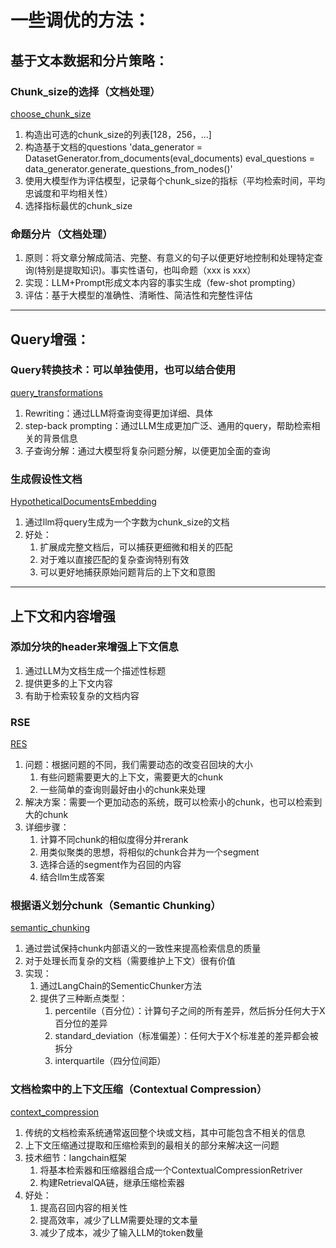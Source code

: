 # 一些调优的方法：
## 基于文本数据和分片策略：
### Chunk_size的选择（文档处理）
[choose_chunk_size](https://github.com/HeavyCrown/RAG_Tips/blob/main/choose_chunk_size.py)
1. 构造出可选的chunk_size的列表[128，256，...]
2. 构造基于文档的questions
		'data_generator = DatasetGenerator.from_documents(eval_documents)
        eval_questions = data_generator.generate_questions_from_nodes()'
3. 使用大模型作为评估模型，记录每个chunk_size的指标（平均检索时间，平均忠诚度和平均相关性）
4. 选择指标最优的chunk_size

### 命题分片（文档处理）
1. 原则：将文章分解成简洁、完整、有意义的句子以便更好地控制和处理特定查询(特别是提取知识)。事实性语句，也叫命题（xxx is xxx）
2. 实现：LLM+Prompt形成文本内容的事实生成（few-shot prompting）
3. 评估：基于大模型的准确性、清晰性、简洁性和完整性评估
-----------------------------------------------------------
## Query增强：
### Query转换技术：可以单独使用，也可以结合使用
[query_transformations](https://github.com/HeavyCrown/RAG_Tips/blob/main/query_transformations.py)
1. Rewriting：通过LLM将查询变得更加详细、具体
2. step-back prompting：通过LLM生成更加广泛、通用的query，帮助检索相关的背景信息
3. 子查询分解：通过大模型将复杂问题分解，以便更加全面的查询

### 生成假设性文档
[HypotheticalDocumentsEmbedding](https://github.com/HeavyCrown/RAG_Tips/blob/main/HypotheticalDocumentEmbedding.py)
1. 通过llm将query生成为一个字数为chunk_size的文档
2. 好处：
	1. 扩展成完整文档后，可以捕获更细微和相关的匹配
	2. 对于难以直接匹配的复杂查询特别有效
	3. 可以更好地捕获原始问题背后的上下文和意图
------------------------------------------------------------
## 上下文和内容增强
### 添加分块的header来增强上下文信息
1. 通过LLM为文档生成一个描述性标题
2. 提供更多的上下文内容
3. 有助于检索较复杂的文档内容

### RSE
[RES](https://github.com/HeavyCrown/RAG_Tips/blob/main/RSE.py)
1. 问题：根据问题的不同，我们需要动态的改变召回块的大小
	1. 有些问题需要更大的上下文，需要更大的chunk
	2. 一些简单的查询则最好由小的chunk来处理
2. 解决方案：需要一个更加动态的系统，既可以检索小的chunk，也可以检索到大的chunk
3. 详细步骤：
	1. 计算不同chunk的相似度得分并rerank
	2. 用类似聚类的思想，将相似的chunk合并为一个segment
	3. 选择合适的segment作为召回的内容
	4. 结合llm生成答案

### 根据语义划分chunk（Semantic Chunking）
[semantic_chunking](https://github.com/HeavyCrown/RAG_Tips/blob/main/semantic_chunking.py)
1. 通过尝试保持chunk内部语义的一致性来提高检索信息的质量
2. 对于处理长而复杂的文档（需要维护上下文）很有价值
3. 实现：
	1. 通过LangChain的SementicChunker方法
	2. 提供了三种断点类型：
		1. percentile（百分位）：计算句子之间的所有差异，然后拆分任何大于X百分位的差异
		2. standard_deviation（标准偏差）：任何大于X个标准差的差异都会被拆分
		3. interquartile（四分位间距）

### 文档检索中的上下文压缩（Contextual Compression）
[context_compression](https://github.com/HeavyCrown/RAG_Tips/blob/main/context_compression.py)
1. 传统的文档检索系统通常返回整个块或文档，其中可能包含不相关的信息
2. 上下文压缩通过提取和压缩检索到的最相关的部分来解决这一问题
3. 技术细节：langchain框架
	1. 将基本检索器和压缩器组合成一个ContextualCompressionRetriver
	2. 构建RetrievalQA链，继承压缩检索器
4. 好处：
	1. 提高召回内容的相关性
	2. 提高效率，减少了LLM需要处理的文本量
	3. 减少了成本，减少了输入LLM的token数量